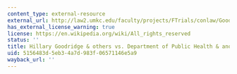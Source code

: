 ```yaml
---
content_type: external-resource
external_url: http://law2.umkc.edu/faculty/projects/FTrials/conlaw/Goodridge.html
has_external_license_warning: true
license: https://en.wikipedia.org/wiki/All_rights_reserved
status: ''
title: Hillary Goodridge & others vs. Department of Public Health & another
uid: 5156483d-5eb3-4a7d-983f-06571146e5a9
wayback_url: ''
---
```

